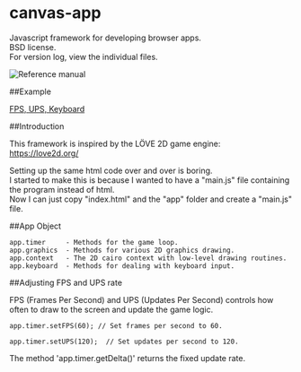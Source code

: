 canvas-app
==========

Javascript framework for developing browser apps.  
BSD license.  
For version log, view the individual files.  

![Reference manual](https://github.com/bvssvni/canvas-app/wiki/Reference-Manual)

##Example

<a target="_blank" href="http://htmlpreview.github.com/?https://github.com/bvssvni/canvas-app/blob/master/examples/fps-ups-keyboard-mouse/index.html">FPS, UPS, Keyboard</a>

##Introduction

This framework is inspired by the LÖVE 2D game engine:  
https://love2d.org/

Setting up the same html code over and over is boring.  
I started to make this is because I wanted to have a "main.js" file containing the program instead of html.  
Now I can just copy "index.html" and the "app" folder and create a "main.js" file.  

##App Object

    app.timer     - Methods for the game loop.
    app.graphics  - Methods for various 2D graphics drawing.
    app.context   - The 2D cairo context with low-level drawing routines.
    app.keyboard  - Methods for dealing with keyboard input.

##Adjusting FPS and UPS rate

FPS (Frames Per Second) and UPS (Updates Per Second) controls how often to draw to the screen and update the game logic.  

    app.timer.setFPS(60); // Set frames per second to 60.
    
    app.timer.setUPS(120);  // Set updates per second to 120.
    
The method 'app.timer.getDelta()' returns the fixed update rate.  
